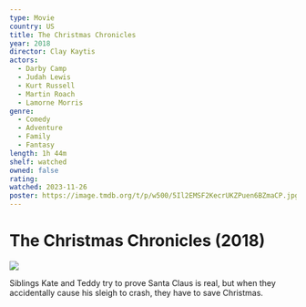 ```yaml
---
type: Movie
country: US
title: The Christmas Chronicles
year: 2018
director: Clay Kaytis
actors:
  - Darby Camp
  - Judah Lewis
  - Kurt Russell
  - Martin Roach
  - Lamorne Morris
genre:
  - Comedy
  - Adventure
  - Family
  - Fantasy
length: 1h 44m
shelf: watched
owned: false
rating:
watched: 2023-11-26
poster: https://image.tmdb.org/t/p/w500/5Il2EMSF2KecrUKZPuen6BZmaCP.jpg
---
```


# The Christmas Chronicles (2018)

![](https://image.tmdb.org/t/p/w500/5Il2EMSF2KecrUKZPuen6BZmaCP.jpg)

Siblings Kate and Teddy try to prove Santa Claus is real, but when they accidentally cause his sleigh to crash, they have to save Christmas.